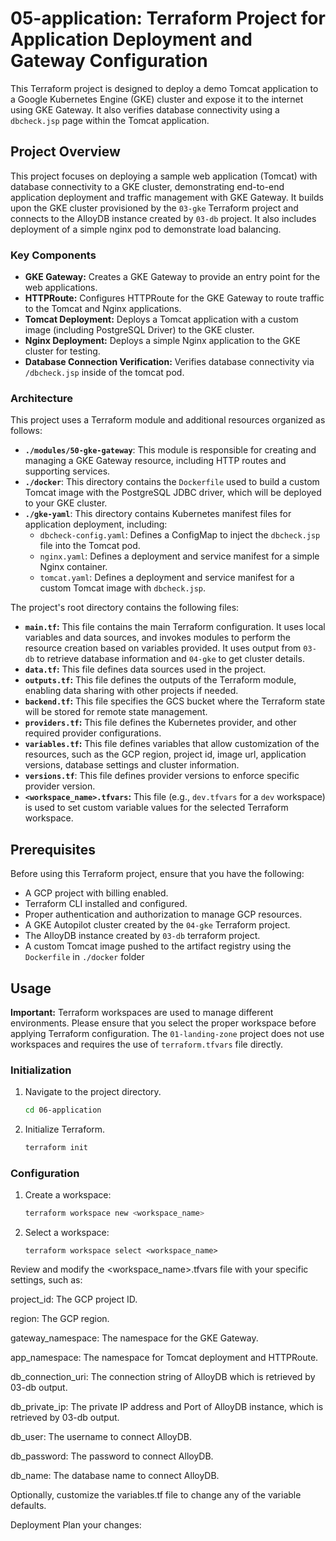 # 05-application: Terraform Project for Application Deployment and Gateway Configuration

This Terraform project is designed to deploy a demo Tomcat application to a Google Kubernetes Engine (GKE) cluster and expose it to the internet using GKE Gateway. It also verifies database connectivity using a `dbcheck.jsp` page within the Tomcat application.

## Project Overview

This project focuses on deploying a sample web application (Tomcat) with database connectivity to a GKE cluster, demonstrating end-to-end application deployment and traffic management with GKE Gateway. It builds upon the GKE cluster provisioned by the `03-gke` Terraform project and connects to the AlloyDB instance created by `03-db` project. It also includes deployment of a simple nginx pod to demonstrate load balancing.

### Key Components

*   **GKE Gateway:** Creates a GKE Gateway to provide an entry point for the web applications.
*   **HTTPRoute:** Configures HTTPRoute for the GKE Gateway to route traffic to the Tomcat and Nginx applications.
*   **Tomcat Deployment:** Deploys a Tomcat application with a custom image (including PostgreSQL Driver) to the GKE cluster.
*  **Nginx Deployment:** Deploys a simple Nginx application to the GKE cluster for testing.
*   **Database Connection Verification:** Verifies database connectivity via `/dbcheck.jsp` inside of the tomcat pod.

### Architecture

This project uses a Terraform module and additional resources organized as follows:

*   **`./modules/50-gke-gateway`**: This module is responsible for creating and managing a GKE Gateway resource, including HTTP routes and supporting services.
*   **`./docker`**: This directory contains the `Dockerfile` used to build a custom Tomcat image with the PostgreSQL JDBC driver, which will be deployed to your GKE cluster.
*   **`./gke-yaml`**: This directory contains Kubernetes manifest files for application deployment, including:
    *   `dbcheck-config.yaml`: Defines a ConfigMap to inject the `dbcheck.jsp` file into the Tomcat pod.
    *   `nginx.yaml`: Defines a deployment and service manifest for a simple Nginx container.
    *   `tomcat.yaml`: Defines a deployment and service manifest for a custom Tomcat image with `dbcheck.jsp`.

The project's root directory contains the following files:

*   **`main.tf`:** This file contains the main Terraform configuration. It uses local variables and data sources, and invokes modules to perform the resource creation based on variables provided. It uses output from `03-db` to retrieve database information and `04-gke` to get cluster details.
*   **`data.tf`:** This file defines data sources used in the project.
*   **`outputs.tf`:** This file defines the outputs of the Terraform module, enabling data sharing with other projects if needed.
*   **`backend.tf`:** This file specifies the GCS bucket where the Terraform state will be stored for remote state management.
*   **`providers.tf`:** This file defines the Kubernetes provider, and other required provider configurations.
*   **`variables.tf`:** This file defines variables that allow customization of the resources, such as the GCP region, project id, image url, application versions, database settings and cluster information.
*    **`versions.tf`**: This file defines provider versions to enforce specific provider version.
*   **`<workspace_name>.tfvars`:** This file (e.g., `dev.tfvars` for a `dev` workspace) is used to set custom variable values for the selected Terraform workspace.

## Prerequisites

Before using this Terraform project, ensure that you have the following:

*   A GCP project with billing enabled.
*   Terraform CLI installed and configured.
*   Proper authentication and authorization to manage GCP resources.
*   A GKE Autopilot cluster created by the `04-gke` Terraform project.
*  The AlloyDB instance created by `03-db` terraform project.
*   A custom Tomcat image pushed to the artifact registry using the `Dockerfile` in `./docker` folder

## Usage

**Important:** Terraform workspaces are used to manage different environments. Please ensure that you select the proper workspace before applying Terraform configuration. The `01-landing-zone` project does not use workspaces and requires the use of `terraform.tfvars` file directly.

### Initialization

1.  Navigate to the project directory.
    ```bash
    cd 06-application
    ```
2.  Initialize Terraform.
    ```bash
    terraform init
    ```

### Configuration

1. Create a workspace:
   ```bash
   terraform workspace new <workspace_name>
   ```
2. Select a workspace:
   ```
   terraform workspace select <workspace_name>
   ```
Review and modify the <workspace_name>.tfvars file with your specific settings, such as:

project_id: The GCP project ID.

region: The GCP region.

gateway_namespace: The namespace for the GKE Gateway.

app_namespace: The namespace for Tomcat deployment and HTTPRoute.

db_connection_uri: The connection string of AlloyDB which is retrieved by 03-db output.

db_private_ip: The private IP address and Port of AlloyDB instance, which is retrieved by 03-db output.

db_user: The username to connect AlloyDB.

db_password: The password to connect AlloyDB.

db_name: The database name to connect AlloyDB.

Optionally, customize the variables.tf file to change any of the variable defaults.

Deployment
Plan your changes:
